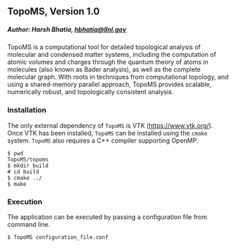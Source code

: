## TopoMS, Version 1.0
##### Author: Harsh Bhatia, hbhatia@llnl.gov

TopoMS is a computational tool for detailed topological analysis of molecular
and condensed matter systems, including the computation of atomic volumes and
charges through the quantum theory of atoms in molecules (also known as Bader
analysis), as well as the complete molecular graph.  With roots in techniques
from computational topology, and using a shared-memory parallel approach,
TopoMS provides scalable, numerically robust, and topologically consistent
analysis.

### Installation

The only external dependency of `TopoMS` is VTK (https://www.vtk.org/). Once VTK has been installed, `TopoMS` can be installed using the `cmake` system. `TopoMS` also requires a C++ compiler supporting OpenMP.

```
$ pwd
TopoMS/topoms
$ mkdir build
# cd build
$ cmake ../
$ make
```

### Execution

The application can be executed by passing a configuration file from command line.

```
$ TopoMS configuration_file.conf
```